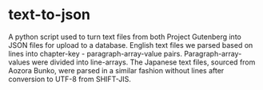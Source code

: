 # text-to-json

A python script used to turn text files from both Project Gutenberg into JSON files for upload to a database. 
English text files we parsed based on lines into chapter-key - paragraph-array-value pairs. 
Paragraph-array-values were divided into line-arrays. 
The Japanese text files, sourced from Aozora Bunko, were parsed in a similar fashion without lines after 
conversion to UTF-8 from SHIFT-JIS.

